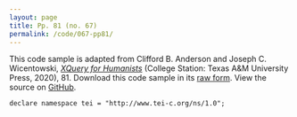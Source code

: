 ```yaml
---
layout: page
title: Pp. 81 (no. 67)
permalink: /code/067-pp81/
---
```


This code sample is adapted from Clifford B. Anderson and Joseph C. Wicentowski, 
[_XQuery for Humanists_](/) (College Station: Texas A&M University Press, 2020), 81. 
Download this code sample in its [raw form](/code/067-pp81/067-pp81.txt).
View the source on [GitHub](https://github.com/coding4humanists/xquery4humanists/blob/release/code/067-pp81/067-pp81.txt).

```text
declare namespace tei = "http://www.tei-c.org/ns/1.0";
```  
